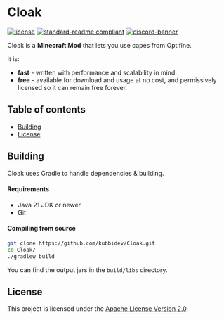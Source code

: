 # Cloak
[![license](https://img.shields.io/github/license/kubbidev/Cloak?style=for-the-badge&color=b2204c)](LICENSE.txt)
[![standard-readme compliant](https://img.shields.io/badge/readme%20style-standard-brightgreen.svg?style=for-the-badge)](https://github.com/RichardLitt/standard-readme)
[![discord-banner](https://img.shields.io/discord/1238666127073345646?label=discord&style=for-the-badge&color=7289da)](https://discord.kubbidev.com)

Cloak is a **Minecraft Mod** that lets you use capes from Optifine.

It is:
* **fast** - written with performance and scalability in mind.
* **free** - available for download and usage at no cost, and permissively licensed so it can remain free forever.

## Table of contents
- [Building](#building)
- [License](#license)

## Building
Cloak uses Gradle to handle dependencies & building.

#### Requirements
* Java 21 JDK or newer
* Git

#### Compiling from source
```sh
git clone https://github.com/kubbidev/Cloak.git
cd Cloak/
./gradlew build
```

You can find the output jars in the `build/libs` directory.

## License
This project is licensed under the [Apache License Version 2.0](LICENSE.txt).